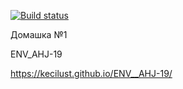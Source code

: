 [![Build status](https://ci.appveyor.com/api/projects/status/te5dy12jerdhg6pu?svg=true)](https://ci.appveyor.com/project/KeciLust/env-ahj-19)

Домашка №1

ENV_AHJ-19

https://kecilust.github.io/ENV__AHJ-19/